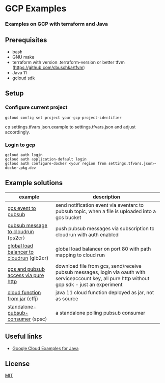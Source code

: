 # GCP Examples

### Examples on GCP with terraform and Java

## Prerequisites

* bash
* GNU make
* terraform with version .terraform-version or better tfvm (https://github.com/cbuschka/tfvm)
* Java 11
* gcloud sdk

## Setup

### Configure current project

```
gcloud config set project your-gcp-project-identifier
```

cp settings.tfvars.json.example to settings.tfvars.json and adjust accordingly.

### Login to gcp

```
gcloud auth login
gcloud auth application-default login
gcloud auth configure-docker <your region from settings.tfvars.json>-docker.pkg.dev
```

## Example solutions

| example          | description |
|------------------|-------------|
| [gcs event to pubsub](./gcs-event-to-pubsub) | send notification event via eventarc to pubsub topic, when a file is uploaded into a gcs bucket |
| [pubsub message to cloudrun](./pubsub-to-cloudrun) (ps2cr) | push pubsub messages via subscription to cloudrun with auth enabled |
| [global load balancer to cloudrun](./glb-to-cloudrun) (glb2cr) | global load balancer on port 80 with path mapping to cloud run |
| [gcs and pubsub access via pure http](./pure-http-gcp) | download file from gcs, send/receive pubsub messages, login via oauth with serviceaccount key, all pure http without gcp sdk - just an experiment |
| [cloud function from jar](./cloud-function-from-jar) (cffj) | java 11 cloud function deployed as jar, not as source |
| [standalone-pubsub-consumer](./standalone-pubsub-consumer) (spsc) | a standalone polling pubsub consumer |

## Useful links

* [Google Cloud Examples for Java](https://github.com/googleapis/google-cloud-java)

## License

[MIT](./license.txt)
